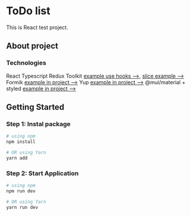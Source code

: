 # ToDo list

This is React test project.

## About project

### Technologies

React
Typescript
Redux Toolkit [example use hooks -->](https://github.com/yourbunnywizard/ToDo/blob/main/src/store/store.ts), [slice example -->](https://github.com/yourbunnywizard/ToDo/blob/main/src/store/slices/todo.ts)
Formik [example in project -->](https://github.com/yourbunnywizard/ToDo/blob/1e517fc1523e61474a51b64f1291c3432da898a2/src/components/Todo.tsx#L100C4-L100C4)
Yup [example in project -->](https://github.com/yourbunnywizard/ToDo/blob/1e517fc1523e61474a51b64f1291c3432da898a2/src/components/Todo.tsx#L17)
@mui/material + styled [example in project -->](https://github.com/yourbunnywizard/ToDo/blob/main/src/components/TodoButton.tsx)

## Getting Started

### Step 1: Instal package

```bash
# using npm
npm install

# OR using Yarn
yarn add 
```

### Step 2: Start Application

```bash
# using npm
npm run dev

# OR using Yarn
yarn run dev
```
